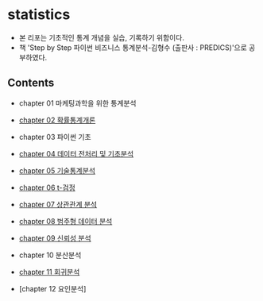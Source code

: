 # statistics
- 본 리포는 기초적인 통계 개념을 실습, 기록하기 위함이다.
- 책 'Step by Step 파이썬 비즈니스 통계분석-김형수 (출판사 : PREDICS)'으로 공부하였다.
## Contents
- chapter 01 마케팅과학을 위한 통계분석

- [chapter 02 확률통계개론](https://github.com/OH1107/statistics/blob/master/training/chapter02/2%EC%9E%A5_%ED%99%95%EB%A5%A0%ED%86%B5%EA%B3%84%EA%B0%9C%EB%A1%A0.ipynb)

- chapter 03 파이썬 기초

- [chapter 04 데이터 전처리 및 기초분석](https://github.com/OH1107/statistics/blob/master/training/chapter04/4%EC%9E%A5_%EB%8D%B0%EC%9D%B4%ED%84%B0_%EC%A0%84%EC%B2%98%EB%A6%AC_%EB%B0%8F_%EA%B8%B0%EC%B4%88%EB%B6%84%EC%84%9D.ipynb)

- [chapter 05 기술통계분석](https://github.com/OH1107/statistics/blob/master/training/chapter05/5%EC%9E%A5_%EA%B8%B0%EC%88%A0%ED%86%B5%EA%B3%84%EB%B6%84%EC%84%9D.ipynb)

- [chapter 06 t-검정](https://github.com/OH1107/statistics/blob/master/training/chapter06/6%EC%9E%A5_t_%EA%B2%80%EC%A0%95.ipynb)

- [chapter 07 상관관계 분석](https://github.com/OH1107/statistics/blob/master/training/chapter07/7%EC%9E%A5_%EC%83%81%EA%B4%80%EA%B4%80%EA%B3%84_%EB%B6%84%EC%84%9D.ipynb)

- [chapter 08 범주형 데이터 분석](https://github.com/OH1107/statistics/blob/master/training/chapter08/8%EC%9E%A5_%EB%B2%94%EC%A3%BC%ED%98%95_%EB%8D%B0%EC%9D%B4%ED%84%B0_%EB%B6%84%EC%84%9D.ipynb)

- [chapter 09 신뢰성 분석](https://github.com/OH1107/statistics/blob/master/training/chapter09/9%EC%9E%A5_%EC%8B%A0%EB%A2%B0%EC%84%B1%EB%B6%84%EC%84%9D.ipynb)

- chapter 10 분산분석

- [chapter 11 회귀분석](https://github.com/OH1107/statistics/blob/master/training/chapter11/11%EC%9E%A5_%ED%9A%8C%EA%B7%80%EB%B6%84%EC%84%9D.ipynb)

- [chapter 12 요인분석]
